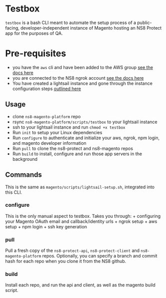 # Testbox

`testbox` is a bash CLI meant to automate the setup process of a public-facing, developer-independent instance of Magento hosting an NS8 Protect app for the purposes of QA. 

# Pre-requisites

+ you have the `aws` cli and have been added to the AWS group [see the docs here](https://internal-dev-docs.readme.io/docs/aws)
+ you are connected to the NS8 ngrok account [see the docs here](https://internal-dev-docs.readme.io/docs/ngrok)
+ You have created a lightsail instance and gone through the instance configuration steps [outlined here](https://internal-dev-docs.readme.io/docs/aws-lightsail#section-instance-config)

## Usage

- clone `ns8-magento-platform` repo
- rsync `ns8-magento-platform/scripts/testbox` to your lightsail instance
- ssh to your lightsail instance and run `chmod +x testbox`
- Run `init` to setup your Linux dependencies
- Run `configure` to authenticate and initialize your aws, ngrok, npm login, and magento developer information
- Run `pull` to clone the ns8-protect and ns8-magento repos
- Run `build` to install, configure and run those app servers in the background

## Commands

This is the same as `magento/scripts/lightsail-setup.sh`, integrated into this CLI.

### configure

This is the only manual aspect to testbox.  Takes you through:
    + configuring your Magento OAuth email and callback/identity urls
    + ngrok setup
    + aws setup
    + npm login
    + ssh key generation

### pull 

Pull a fresh copy of the `ns8-protect-api`, `ns8-protect-client` and `ns8-magento-platform` repos. Optionally, you can specify a branch and commit hash for each repo when you clone it from the NS8 github.  

### build

Install each repo, and run the api and client, as well as the magento build script.
